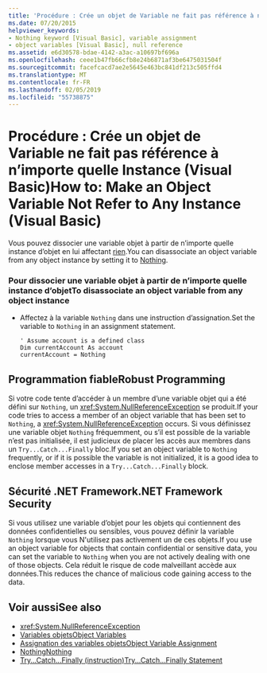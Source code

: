 ```yaml
---
title: 'Procédure : Crée un objet de Variable ne fait pas référence à n’importe quelle Instance (Visual Basic)'
ms.date: 07/20/2015
helpviewer_keywords:
- Nothing keyword [Visual Basic], variable assignment
- object variables [Visual Basic], null reference
ms.assetid: e6d30578-bdae-4142-a3ac-a10697bf696a
ms.openlocfilehash: ceee1b47fb66cfb8e24b6871af3be6475031504f
ms.sourcegitcommit: facefcacd7ae2e5645e463bc841df213c505ffd4
ms.translationtype: MT
ms.contentlocale: fr-FR
ms.lasthandoff: 02/05/2019
ms.locfileid: "55738875"
---
```

# <a name="how-to-make-an-object-variable-not-refer-to-any-instance-visual-basic"></a><span data-ttu-id="e6280-102">Procédure : Crée un objet de Variable ne fait pas référence à n’importe quelle Instance (Visual Basic)</span><span class="sxs-lookup"><span data-stu-id="e6280-102">How to: Make an Object Variable Not Refer to Any Instance (Visual Basic)</span></span>
<span data-ttu-id="e6280-103">Vous pouvez dissocier une variable objet à partir de n’importe quelle instance d’objet en lui affectant [rien](../../../../visual-basic/language-reference/nothing.md).</span><span class="sxs-lookup"><span data-stu-id="e6280-103">You can disassociate an object variable from any object instance by setting it to [Nothing](../../../../visual-basic/language-reference/nothing.md).</span></span>  
  
### <a name="to-disassociate-an-object-variable-from-any-object-instance"></a><span data-ttu-id="e6280-104">Pour dissocier une variable objet à partir de n’importe quelle instance d’objet</span><span class="sxs-lookup"><span data-stu-id="e6280-104">To disassociate an object variable from any object instance</span></span>  
  
-   <span data-ttu-id="e6280-105">Affectez à la variable `Nothing` dans une instruction d’assignation.</span><span class="sxs-lookup"><span data-stu-id="e6280-105">Set the variable to `Nothing` in an assignment statement.</span></span>  
  
    ```  
    ' Assume account is a defined class  
    Dim currentAccount As account  
    currentAccount = Nothing  
    ```  
  
## <a name="robust-programming"></a><span data-ttu-id="e6280-106">Programmation fiable</span><span class="sxs-lookup"><span data-stu-id="e6280-106">Robust Programming</span></span>  
 <span data-ttu-id="e6280-107">Si votre code tente d’accéder à un membre d’une variable objet qui a été défini sur `Nothing`, un <xref:System.NullReferenceException> se produit.</span><span class="sxs-lookup"><span data-stu-id="e6280-107">If your code tries to access a member of an object variable that has been set to `Nothing`, a <xref:System.NullReferenceException> occurs.</span></span> <span data-ttu-id="e6280-108">Si vous définissez une variable objet `Nothing` fréquemment, ou s’il est possible de la variable n’est pas initialisée, il est judicieux de placer les accès aux membres dans un `Try...Catch...Finally` bloc.</span><span class="sxs-lookup"><span data-stu-id="e6280-108">If you set an object variable to `Nothing` frequently, or if it is possible the variable is not initialized, it is a good idea to enclose member accesses in a `Try...Catch...Finally` block.</span></span>  
  
## <a name="net-framework-security"></a><span data-ttu-id="e6280-109">Sécurité .NET Framework</span><span class="sxs-lookup"><span data-stu-id="e6280-109">.NET Framework Security</span></span>  
 <span data-ttu-id="e6280-110">Si vous utilisez une variable d’objet pour les objets qui contiennent des données confidentielles ou sensibles, vous pouvez définir la variable `Nothing` lorsque vous N'utilisez pas activement un de ces objets.</span><span class="sxs-lookup"><span data-stu-id="e6280-110">If you use an object variable for objects that contain confidential or sensitive data, you can set the variable to `Nothing` when you are not actively dealing with one of those objects.</span></span> <span data-ttu-id="e6280-111">Cela réduit le risque de code malveillant accède aux données.</span><span class="sxs-lookup"><span data-stu-id="e6280-111">This reduces the chance of malicious code gaining access to the data.</span></span>  
  
## <a name="see-also"></a><span data-ttu-id="e6280-112">Voir aussi</span><span class="sxs-lookup"><span data-stu-id="e6280-112">See also</span></span>
- <xref:System.NullReferenceException>
- [<span data-ttu-id="e6280-113">Variables objets</span><span class="sxs-lookup"><span data-stu-id="e6280-113">Object Variables</span></span>](../../../../visual-basic/programming-guide/language-features/variables/object-variables.md)
- [<span data-ttu-id="e6280-114">Assignation des variables objets</span><span class="sxs-lookup"><span data-stu-id="e6280-114">Object Variable Assignment</span></span>](../../../../visual-basic/programming-guide/language-features/variables/object-variable-assignment.md)
- [<span data-ttu-id="e6280-115">Nothing</span><span class="sxs-lookup"><span data-stu-id="e6280-115">Nothing</span></span>](../../../../visual-basic/language-reference/nothing.md)
- [<span data-ttu-id="e6280-116">Try...Catch...Finally (instruction)</span><span class="sxs-lookup"><span data-stu-id="e6280-116">Try...Catch...Finally Statement</span></span>](../../../../visual-basic/language-reference/statements/try-catch-finally-statement.md)
